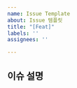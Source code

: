 ```yaml
---
name: Issue Template
about: Issue 템플릿
title: "[Feat]"
labels: ''
assignees: ''

---
```


<!-- 제목양식을 지켜주세요! [Feat] {제목~~} -->
<!-- Assignees, Label 붙이기 -->

## 이슈 설명
